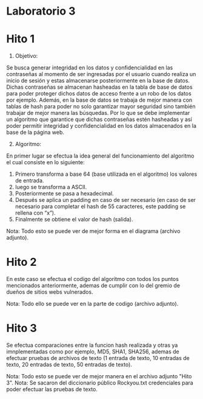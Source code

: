 # Laboratorio 3
# Hito 1
1) Objetivo:

Se busca generar integridad en los datos y confidencialidad en las contraseñas al momento de ser ingresadas por el usuario cuando realiza un inicio de sesión y estas almacenarse posteriormente en la base de datos. Dichas contraseñas se almacenan hasheadas en la tabla de base de datos para poder proteger dichos datos de acceso frente a un robo de los datos por ejemplo. Además, en la base de datos se trabaja de mejor manera con tablas de hash para poder no solo garantizar mayor seguridad sino también trabajar de mejor manera las búsquedas. Por lo que se debe implementar un algoritmo que garantice que dichas contraseñas estén hasheadas y así poder permitir integridad y confidencialidad en los datos almacenados en la base de la página web.

2) Algoritmo:

En primer lugar se efectua la idea general del funcionamiento del algoritmo el cual consiste en lo siguiente:

1. Primero transforma a base 64 (base utilizada en el algoritmo) los valores de entrada.
2. luego se transforma a ASCII.
3. Posteriormente se pasa a hexadecimal.
4. Después se aplica un padding en caso de ser necesario (en caso de ser necesario para completar el hash de 55 caracteres, este padding se rellena con “x”).
5. Finalmente se obtiene el valor de hash (salida).

Nota: Todo esto se puede ver de mejor forma en el diagrama (archivo adjunto).

# Hito 2
En este caso se efectua el codigo del algoritmo con todos los puntos mencionados anteriormente, ademas de cumplir con lo del gremio de dueños de sitios webs vulnerados.

Nota: Todo ello se puede ver en la parte de codigo (archivo adjunto).


# Hito 3
Se efectua comparaciones entre la funcion hash realizada y otras ya imnplementadas como por ejemplo, MD5, SHA1, SHA256, ademas de efectuar pruebas de archivos de texto (1 entrada de texto, 10 entradas de texto, 20 entradas de texto, 50 entradas de texto).

Nota: Todo esto se puede ver de mejor manera en el archivo adjunto "Hito 3".
Nota: Se sacaron del diccionario público Rockyou.txt credenciales para poder efectuar las pruebas de texto.
